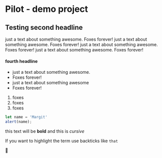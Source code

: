 # Pilot - demo project

## Testing second headline

just a text about something awesome. Foxes forever!
just a text about something awesome. Foxes forever!
just a text about something awesome. Foxes forever!
just a text about something awesome. Foxes forever!

#### fourth headline

- just a text about something awesome. 
- Foxes forever!
- just a text about something awesome
- Foxes forever!

1) foxes
1) foxes
1) foxes

```js
let name = 'Margit'
alert(name);
```

this text will be **bold** and this is *cursive* 

If you want to highlight the term use backticks like `that`

:fox_face: